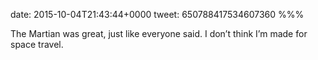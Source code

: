 date: 2015-10-04T21:43:44+0000
tweet: 650788417534607360
%%%

The Martian was great, just like everyone said. I don’t think I’m made for space travel.

